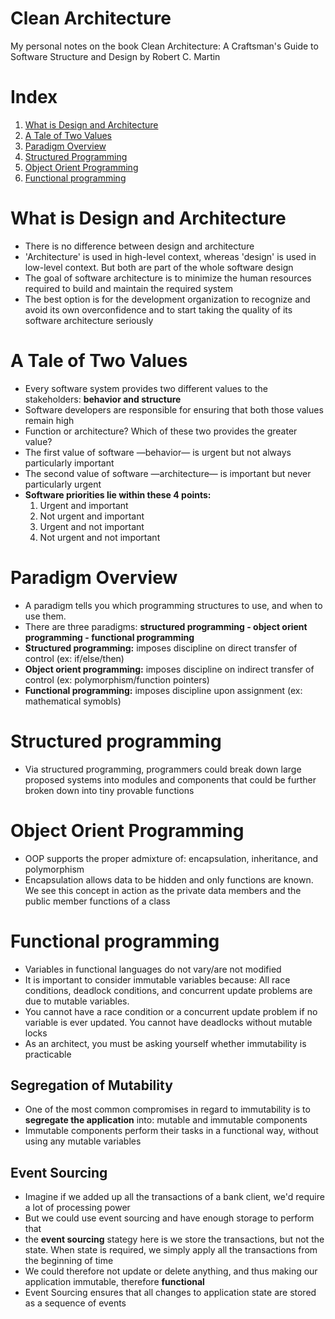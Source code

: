 # Clean Architecture
My personal notes on the book Clean Architecture: A Craftsman's Guide to Software Structure and Design by Robert C. Martin


# Index

1. [What is Design and Architecture](#design-architecture)
2. [A Tale of Two Values](#two-values)
3. [Paradigm Overview](#paradigms)
4. [Structured Programming](#structured)
5. [Object Orient Programming](#oop)
6. [Functional programming](#functional)

# <a name="design-architecture">What is Design and Architecture</a>

- There is no difference between design and architecture
- 'Architecture' is used in high-level context, whereas 'design' is used in low-level context. But both are part of the whole software design
- The goal of software architecture is to minimize the human resources required to build and maintain the required system
- The best option is for the development organization to recognize and avoid its own overconfidence and to start taking the quality of its software architecture seriously

# <a name="two-values">A Tale of Two Values</a>

- Every software system provides two different values to the stakeholders: **behavior and structure**
- Software developers are responsible for ensuring that both those values remain high
- Function or architecture? Which of these two provides the greater value?
- The first value of software —behavior— is urgent but not always particularly important
- The second value of software —architecture— is important but never particularly urgent
- **Software priorities lie within these 4 points:**
   1. Urgent and important
   2. Not urgent and important
   3. Urgent and not important
   4. Not urgent and not important
   
# <a name="paradigms">Paradigm Overview</a>

- A paradigm tells you which programming structures to use, and when to use them. 
- There are three paradigms: **structured programming - object orient programming - functional programming**
- **Structured programming:** imposes discipline on direct transfer of control (ex: if/else/then)
- **Object orient programming:** imposes discipline on indirect transfer of control (ex: polymorphism/function pointers)
- **Functional programming:** imposes discipline upon assignment (ex: mathematical symobls)

# <a name="structured">Structured programming</a>

- Via structured programming, programmers could break down large proposed systems into modules and components that could be further broken down into tiny provable functions

# <a name="oop">Object Orient Programming</a>

- OOP supports the proper admixture of: encapsulation, inheritance, and polymorphism
- Encapsulation allows data to be hidden and only functions are known. We see this concept in action as the private data members and the public member functions of a class

# <a name="functional">Functional programming</a> 

- Variables in functional languages do not vary/are not modified
- It is important to consider immutable variables because: All race conditions, deadlock conditions, and concurrent update problems are due to mutable variables. 
- You cannot have a race condition or a concurrent update problem if no variable is ever updated. You cannot have deadlocks without mutable locks
- As an architect, you must be asking yourself whether immutability is practicable

## Segregation of Mutability
- One of the most common compromises in regard to immutability is to **segregate the application** into: mutable and immutable components
- Immutable components perform their tasks in a functional way, without using any mutable variables

## Event Sourcing
- Imagine if we added up all the transactions of a bank client, we'd require a lot of processing power
- But we could use event sourcing and have enough storage to perform that
- the **event sourcing** stategy here is we store the transactions, but not the state. When state is required, we simply apply all the transactions from the beginning of time
- We could therefore not update or delete anything, and thus making our application immutable, therefore **functional**
- Event Sourcing ensures that all changes to application state are stored as a sequence of events
